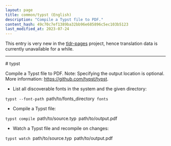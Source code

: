 ```yaml
---
layout: page
title: common/typst (English)
description: "Compile a Typst file to PDF."
content_hash: 49c70c7ef1389ba32bb96e685896c5ec103b5123
last_modified_at: 2023-07-24
---
```


This entry is very new in the [tldr-pages](https://github.com/tldr-pages/tldr) project, hence translation data is currently unavailable for a while.

<hr># typst

Compile a Typst file to PDF.
Note: Specifying the output location is optional.
More information: <https://github.com/typst/typst>.

- List all discoverable fonts in the system and the given directory:

`typst --font-path `<span class="tldr-var badge badge-pill bg-dark-lm bg-white-dm text-white-lm text-dark-dm font-weight-bold">path/to/fonts_directory</span>` fonts`

- Compile a Typst file:

`typst compile `<span class="tldr-var badge badge-pill bg-dark-lm bg-white-dm text-white-lm text-dark-dm font-weight-bold">path/to/source.typ</span>` `<span class="tldr-var badge badge-pill bg-dark-lm bg-white-dm text-white-lm text-dark-dm font-weight-bold">path/to/output.pdf</span>

- Watch a Typst file and recompile on changes:

`typst watch `<span class="tldr-var badge badge-pill bg-dark-lm bg-white-dm text-white-lm text-dark-dm font-weight-bold">path/to/source.typ</span>` `<span class="tldr-var badge badge-pill bg-dark-lm bg-white-dm text-white-lm text-dark-dm font-weight-bold">path/to/output.pdf</span>
